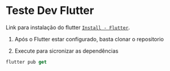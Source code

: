 # Teste Dev Flutter

Link para instalação do flutter [`Install - Flutter`](https://flutter.dev/docs/get-started/install).

1. Após o Flutter estar configurado, basta clonar o repositorio

2. Execute para sicronizar as dependências
```dart
flutter pub get
```
